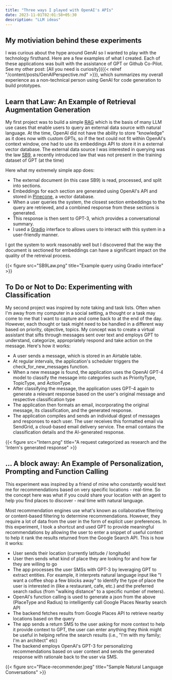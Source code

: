 ```yaml
---
title: "Three ways I played with OpenAI's APIs"
date: 2023-11-01T02:01:58+05:30
description: "LLM ideas"
---
```


## My motiviation behind these experiments
I was curious about the hype around GenAI so I wanted to play with the technology firsthand. Here are a few examples of what I created. Each of these applications was built with the assistance of GPT or Github Co-Pilot. See my other post: [All you need is curiosity]({{< relref "/content/posts/GenAIPerspective.md" >}}), which summarizes my overall experience as a non-technical person using GenAI for code generation to build prototypes.

## Learn that Law: An Example of Retrieval Augmentation Generation 
My first project was to build a simple [RAG](https://stackoverflow.blog/2023/10/18/retrieval-augmented-generation-keeping-llms-relevant-and-current/) which is the basis of many LLM use cases that enable users to query an external data source with natural language. At the time, OpenAI did not have the ability to store "knowledge" as it does now with custom GPTs, so if the text could not fit within OpenAI's context window, one had to use its embeddings API to store it in a external vector database. The external data source I was interested in querying was the law [SB9](https://leginfo.legislature.ca.gov/faces/billTextClient.xhtml?bill_id=202120220SB9), a recently introduced law that was not present in the training dataset of GPT (at the time)

Here what my extremely simple app does: 
- The external document (in this case SB9) is read, processed, and split into sections. 
- Embeddings for each section are generated using OpenAI's API and stored in [Pinecone](https://www.pinecone.io/), a vector database. 
- When a user queries the system, the closest section embeddings to the query are retrieved, and a combined response from these sections is generated. 
- This response is then sent to GPT-3, which provides a conversational summary. 
- I used a [Gradio](https://www.gradio.app/) interface to allows users to interact with this system in a user-friendly manner.

I got the system to work reasonably well but I discovered that the way the document is sectioned for embeddings can have a significant impact on the quality of the retreival process.

{{< figure src="SB9Law.png" title="Example query using Gradio interface" >}}

## To Do or Not to Do: Experimenting with Classification
My second project was inspired by note taking and task lists. Often when I'm away from my computer in a social setting, a thought or a task may come to me that I want to capture and come back to at the end of the day. However, each thought or task might need to be handled in a different way based on priority, objective, topics. My concept was to create a virtual assistant that sifts through messages sent over text and employs GPT to understand, categorize, appropriately respond and take action on the message. Here's how it works:

- A user sends a message, which is stored in an Airtable table. 
- At regular intervals, the application's scheduler triggers the check_for_new_messages function. 
- When a new message is found, the application uses the OpenAI GPT-4 model to classify the message into categories such as PriorityType, TopicType, and ActionType.
- After classifying the message, the application uses GPT-4 again to generate a relevant response based on the user's original message and respective classification type
- The application then formats an email, incorporating the original message, its classification, and the generated response. 
- The application compiles and sends an individual digest of messages and responses to each user. The user receives this formatted email via SendGrid, a cloud-based email delivery service. The email contains the classification details and the AI-generated response.

{{< figure src="Intern.png" title="A request categorized as research and the 'Intern's generated response" >}}

## ... A block away: An Example of Personalization, Prompting and Function Calling 
This experiment was inspired by a friend of mine who constantly would text me for recommendations based on very specific locations - real-time. So the concept here was what if you could share your location with an agent to help you find places to discover - real time with natural language.

Most recommendation engines use what's known as collaborative filtering or content-based filtering to determine recommendations. However, they require a lot of data from the user in the form of explicit user preferences. In this experiment, I took a shortcut and used GPT to provide meaningful recommendations by allowing the user to enter a snippet of useful context to help it rank the results returned from the Google Search API. This is how it works: 

- User sends their location (currently latitude / longitude)
- User then sends what kind of place they are looking for and how far they are willing to go
- The app processes the user SMSs with GPT-3 by leveraging GPT to extract entities. For example, it interprets natural language input like "I want a coffee shop a few blocks away" to identify the type of place the user is interested in (like a restaurant, cafe, etc.) and the preferred search radius (from "walking distance" to a specific number of meters). 
- OpenAI's function calling is used to generate a json from the above (PlaceType and Radius) to intelligently call Google Places Nearby search API
- The backend fetches results from Google Places API to retrieve nearby locations based on the query
- The app sends a return SMS to the user asking for more context to help it provide context to GPT, the user can enter anything they think might be useful in helping refine the search results (i.e., "I'm with my family; I'm an architect" etc)
- The backend employs OpenAI's GPT-3 for personalizing recommendations based on user context and sends the generated response with rationale back to the user via SMS.

{{< figure src="Place-recommender.jpeg" title="Sample Natural Language Conversations" >}}
